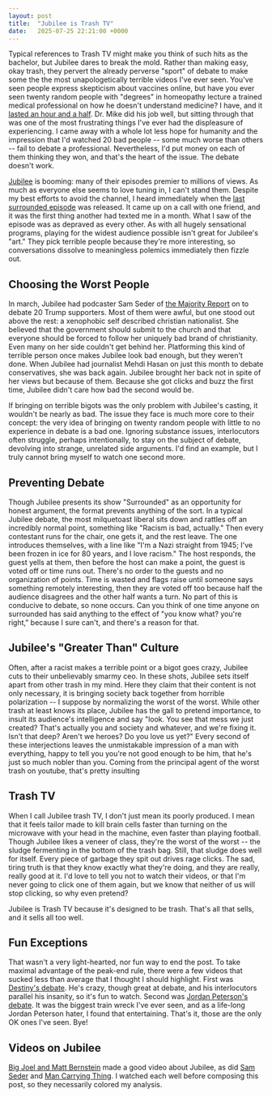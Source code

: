 ```yaml
---
layout: post
title:  "Jubilee is Trash TV"
date:   2025-07-25 22:21:00 +0000
---
```

Typical references to Trash TV might make you think of such hits as the bachelor, but Jubilee dares to break the mold. Rather than making easy, okay trash, they pervert the already perverse "sport" of debate to make some the the most unapologetically terrible videos I've ever seen. You've seen people express skepticism about vaccines online, but have you ever seen twenty random people with "degrees" in homeopathy lecture a trained medical professional on how he doesn't understand medicine? I have, and it [lasted an hour and a half](https://www.youtube.com/watch?v=o69BiOqY1Ec). Dr. Mike did his job well, but sitting through that was one of the most frustrating things I've ever had the displeasure of experiencing. I came away with a whole lot less hope for humanity and the impression that I'd watched 20 bad people -- some much worse than others -- fail to debate a professional. Nevertheless, I'd put money on each of them thinking they won, and that's the heart of the issue. The debate doesn't work.

[Jubilee](https://www.youtube.com/@jubilee) is booming: many of their episodes premier to millions of views. As much as everyone else seems to love tuning in, I can't stand them. Despite my best efforts to avoid the channel, I heard immediately when the [last surrounded episode](https://www.youtube.com/watch?v=2S-WJN3L5eo) was released. It came up on a call with one friend, and it was the first thing another had texted me in a month. What I saw of the episode was as depraved as every other. As with all hugely sensational programs, playing for the widest audience possible isn't great for Jubilee's "art." They pick terrible people because they're more interesting, so conversations dissolve to meaningless polemics immediately then fizzle out.

## Choosing the Worst People
In march, Jubilee had podcaster Sam Seder of [the Majority Report](https://www.youtube.com/@TheMajorityReport) on to debate 20 Trump supporters. Most of them were awful, but one stood out above the rest: a xenophobic self described christian nationalist. She believed that the government should submit to the church and that everyone should be forced to follow her uniquely bad brand of christianity. Even many on her side couldn't get behind her. Platforming this kind of terrible person once makes Jubilee look bad enough, but they weren't done. When Jubilee had journalist Mehdi Hasan on just this month to debate conservatives, she was back again. Jubilee brought her back not in spite of her views but because of them. Because she got clicks and buzz the first time, Jubilee didn't care how bad the second would be.

If bringing on terrible bigots was the only problem with Jubilee's casting, it wouldn't be nearly as bad. The issue they face is much more core to their concept: the very idea of bringing on twenty random people with little to no experience in debate is a bad one. Ignoring substance issues, interlocutors often struggle, perhaps intentionally, to stay on the subject of debate, devolving into strange, unrelated side arguments. I'd find an example, but I truly cannot bring myself to watch one second more.

## Preventing Debate
Though Jubilee presents its show "Surrounded" as an opportunity for honest argument, the format prevents anything of the sort. In a typical Jubilee debate, the most milquetoast liberal sits down and rattles off an incredibly normal point, something like "Racism is bad, actually." Then every contestant runs for the chair, one gets it, and the rest leave. The one introduces themselves, with a line like "I'm a Nazi straight from 1945; I've been frozen in ice for 80 years, and I love racism." The host responds, the guest yells at them, then before the host can make a point, the guest is voted off or time runs out. There's no order to the guests and no organization of points. Time is wasted and flags raise until someone says something remotely interesting, then they are voted off too because half the audience disagrees and the other half wants a turn. No part of this is conducive to debate, so none occurs. Can you think of one time anyone on surrounded has said anything to the effect of "you know what? you're right," because I sure can't, and there's a reason for that.

## Jubilee's "Greater Than" Culture
Often, after a racist makes a terrible point or a bigot goes crazy, Jubilee cuts to their unbelievably smarmy ceo. In these shots, Jubilee sets itself apart from other trash in my mind. Here they claim that their content is not only necessary, it is bringing society back together from horrible polarization -- I suppose by normalizing the worst of the worst. While other trash at least knows its place, Jubilee has the gall to pretend importance, to insult its audience's intelligence and say "look. You see that mess we just created? That's actually you and society and whatever, and we're fixing it. Isn't that deep? Aren't we heroes? Do you love us yet?" Every second of these interjections leaves the unmistakable impression of a man with everything, happy to tell you you're not good enough to be him, that he's just so much nobler than you. Coming from the principal agent of the worst trash on youtube, that's pretty insulting

## Trash TV
When I call Jubilee trash TV, I don't just mean its poorly produced. I mean that it feels tailor made to kill brain cells faster than turning on the microwave with your head in the machine, even faster than playing football. Though Jubilee likes a veneer of class, they're the worst of the worst -- the sludge fermenting in the bottom of the trash bag. Still, that sludge does well for itself. Every piece of garbage they spit out drives rage clicks. The sad, tiring truth is that they know exactly what they're doing, and they are really, really good at it. I'd love to tell you not to watch their videos, or that I'm never going to click one of them again, but we know that neither of us will stop clicking, so why even pretend?

Jubilee is Trash TV because it's designed to be trash. That's all that sells, and it sells all too well.

## Fun Exceptions
That wasn't a very light-hearted, nor fun way to end the post. To take maximal advantage of the peak-end rule, there were a few videos that sucked less than average that I thought I should highlight. First was [Destiny's debate](https://www.youtube.com/watch?v=SH0M83drPAw). He's crazy, though great at debate, and his interlocutors parallel his insanity, so it's fun to watch. Second was [Jordan Peterson's debate](https://www.youtube.com/watch?v=Pwk5MPE_6zE). It was the biggest train wreck I've ever seen, and as a life-long Jordan Peterson hater, I found that entertaining. That's it, those are the only OK ones I've seen. Bye!

## Videos on Jubilee
[Big Joel and Matt Bernstein](https://www.youtube.com/watch?v=1JP7DbzxRK8) made a good video about Jubilee, as did [Sam Seder](www.youtube.com/watch?v=TrClwxIxDPk) and [Man Carrying Thing](https://www.youtube.com/watch?v=DswHsf6TNzY). I watched each well before composing this post, so they necessarily colored my analysis.